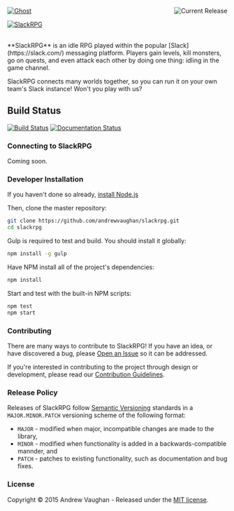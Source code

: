 <a href="https://github.com/andrewvaughan/slackrpg"><img src="http://slackrpg.andrewvaughan.io/img/logo.png" alt="Ghost" /></a>
<a href="https://github.com/andrewvaughan/slackrpg/releases" target="_blank"><img src="http://img.shields.io/badge/version-0.0.0-blue.svg?style=flat" alt="Current Release" align="right" /></a>

[![SlackRPG][screen-image]][repo-url]


<br />
**SlackRPG** is an idle RPG played within the popular [Slack](https://slack.com/) messaging platform.  Players gain
levels, kill monsters, go on quests, and even attack each other by doing one thing: idling in the game channel.

SlackRPG connects many worlds together, so you can run it on your own team's Slack instance!  Won't you play with us?


## Build Status

[![Build Status][build-image]][build-url]
[![Documentation Status][docs-image]][docs-url]


### Connecting to SlackRPG

Coming soon.


### Developer Installation

If you haven't done so already, [install Node.js](https://nodejs.org/)

Then, clone the master repository:

```bash
git clone https://github.com/andrewvaughan/slackrpg.git
cd slackrpg
```

Gulp is required to test and build.  You should install it globally:

```bash
npm install -g gulp
```

Have NPM install all of the project's dependencies:

```bash
npm install
```

Start and test with the built-in NPM scripts:

```bash
npm test
npm start
```


### Contributing

There are many ways to contribute to SlackRPG!  If you have an idea, or have discovered a bug, please
[Open an Issue](https://github.com/andrewvaughan/slackrpg/issues) so it can be addressed.

If you're interested in contributing to the project through design or development, please read our
[Contribution Guidelines](https://github.com/andrewvaughan/slackrpg/blob/master/CONTRIBUTING.md).


### Release Policy

Releases of SlackRPG follow [Semantic Versioning](http://semver.org/) standards in a `MAJOR.MINOR.PATCH` versioning
scheme of the following format:

* `MAJOR` - modified when major, incompatible changes are made to the library,
* `MINOR` - modified when functionality is added in a backwards-compatible mannder, and
* `PATCH` - patches to existing functionality, such as documentation and bug fixes.


### License

Copyright &copy; 2015 Andrew Vaughan - Released under the [MIT license](LICENSE).





[repo-url]:         https://github.com/andrewvaughan/slackrpg
[screen-image]:     http://slackrpg.andrewvaughan.io/img/screen.png
[build-url]:        https://travis-ci.org/andrewvaughan/slackrpg
[build-image]:      https://travis-ci.org/andrewvaughan/slackrpg.svg?branch=master
[docs-image]:       http://inch-ci.org/github/andrewvaughan/slackrpg.svg?branch=master
[docs-url]:         http://inch-ci.org/github/andrewvaughan/slackrpg

